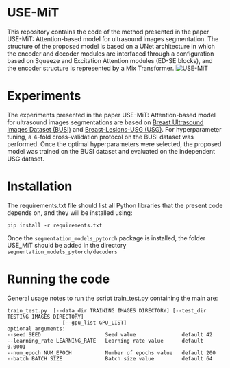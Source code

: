 # USE-MiT
This repository contains the code of the method presented in the paper USE-MiT: Attention-based model for ultrasound images segmentation. The structure of the proposed model is based on a UNet architecture in which the encoder and decoder modules are interfaced through a configuration based on Squeeze and Excitation Attention modules (ED-SE blocks), and the encoder structure is represented by a Mix Transformer. ![USE-MiT](https://github.com/user-attachments/assets/74278e2b-7a30-4de3-9609-922039ee67b5)

# Experiments
The experiments presented in the paper USE-MiT: Attention-based model for ultrasound images segmentations are based on [Breast Ultrasound Images Dataset (BUSI)](https://www.kaggle.com/datasets/aryashah2k/breast-ultrasound-images-datase) and [Breast-Lesions-USG (USG)](https://www.cancerimagingarchive.net/collection/breast-lesions-usg/). For hyperparameter tuning, a 4-fold cross-validation protocol on the BUSI dataset was performed. Once the optimal hyperparameters were selected, the proposed model was trained on the BUSI dataset and evaluated on the independent USG dataset.

# Installation
The requirements.txt file should list all Python libraries that the present code depends on, and they will be installed using:

`pip install -r requirements.txt`

Once the `segmentation_models_pytorch` package is installed, the folder USE_MiT should be added in the directory `segmentation_models_pytorch/decoders`

# Running the code
General usage notes to run the script train_test.py containing the main are:

```
train_test.py  [--data_dir TRAINING IMAGES DIRECTORY] [--test_dir TESTING IMAGES DIRECTORY]
                  [--gpu_list GPU_LIST]
optional arguments:
--seed SEED                     Seed value               default 42
--learning_rate LEARNING_RATE   Learning rate value      default 0.0001
--num_epoch NUM_EPOCH           Number of epochs value   default 200
--batch BATCH SIZE              Batch size value         default 64
```

